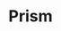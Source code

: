 ---
pid: ch542
title: Prism
location_transcription: Old City Penns Landing
coordinates: "[-75.141441832519, 39.945213166566]"
zipcode: '19422'
gen_neighborhood: 
neighborhood: 
outside_phl: 'Blue Bell PA '
age: '22'
age_range: 20-29
instagram: 
image_file_name: ch_542.jpg
proposal_transcription: A large prism made of glass, reflecting many different colors
  and shades to represent diversity in the city
topic: Inclusivity
topic_summary: 0, 0
type: Sculpture Statue
keywords_other: 
credit: Angela
image_labels: 
twitter: 
facebook: 
permalink: "/monuments/ch542/"
layout: item-page
---